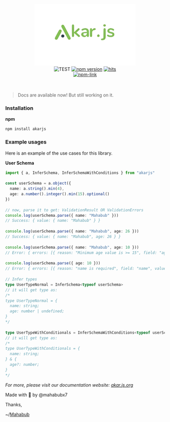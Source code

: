 <div align="center">
  <img src="./docs/public/akar-js.png" alt="akar-js" width="320" />
</div>

<div align="center">
  <img src="https://img.shields.io/badge/TEST-PASSES-12A513?labelColor=107A77&style=flat&logo=vitest&logoColor=FFF" alt="TEST" />
  <a href="https://badge.fury.io/js/akarjs"><img src="https://badge.fury.io/js/akarjs.svg" alt="npm version" height="18"></a>
  <a href="https://hits.dwyl.com/mahabubx7/akar"><img src="https://hits.dwyl.com/mahabubx7/akar.svg" alt="hits" /></a>
  <br />
  <a href="https://www.npmjs.com/package/akarjs" target="_blank">
    <img src="https://nodei.co/npm/akarjs.png?downloads=true&downloadRank=true&stars=true" alt="npm-link" />
  </a>
</div>

<br />
<br />

> Docs are available now! But still working on it.

### Installation

**npm**

```bash
npm install akarjs
```

### Example usages

Here is an example of the use cases for this library.

**User Schema**

```ts
import { a, InferSchema, InferSchemaWithConditions } from "akarjs"

const userSchema = a.object({
  name: a.string().min(4),
  age: a.number().integer().min(15).optional()
})

// now, parse it to get: ValidationResult OR ValidationErrors
console.log(userSchema.parse({ name: "Mahabub" }))
// Success: { value: { name: "Mahabub" } }

console.log(userSchema.parse({ name: "Mahabub", age: 26 }))
// Success: { value: { name: "Mahabub", age: 26 } }

console.log(userSchema.parse({ name: "Mahabub", age: 10 }))
// Error: { errors: [{ reason: "Minimum age value is >= 15", field: "age", value: 10 }] }

console.log(userSchema.parse({ age: 10 }))
// Error: { errors: [{ reason: "name is required", field: "name", value: undefiend }] }

// Infer types
type UserTypeNormal = InferSchema<typeof userSchema>
// it will get type as:
/*
type UserTypeNormal = {
  name: string;
  age: number | undefined;
}
*/

type UserTypeWithConditionals = InferSchemaWithConditions<typeof userSchema>
// it will get type as:
/*
type UserTypeWithConditionals = {
  name: string;
} & {
  age?: number;
}
*/
```

_For more, please visit our documentation website: [akar.js.org](https://akar.js.org)_

Made with 💚 by @mahabubx7

Thanks,

~/[Mahabub](https://mahabubx7.netlify.app)
